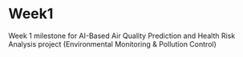 # Week1
Week 1 milestone for AI-Based Air Quality Prediction and Health Risk Analysis project (Environmental Monitoring &amp; Pollution Control)
